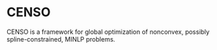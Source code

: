 # CENSO
CENSO is a framework for global optimization of nonconvex, possibly spline-constrained, MINLP problems.
